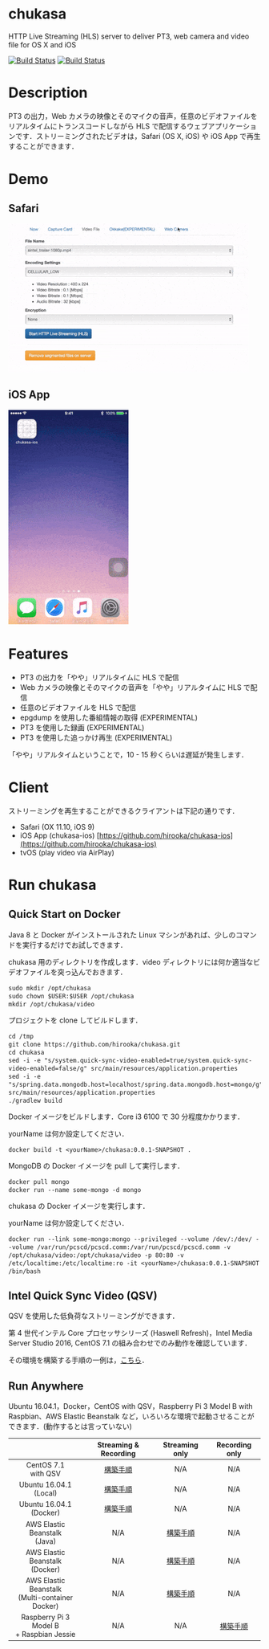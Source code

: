 # chukasa 

HTTP Live Streaming (HLS) server to deliver PT3, web camera and video file for OS X and iOS

[![Build Status](https://travis-ci.org/hirooka/chukasa.svg?branch=master)](https://travis-ci.org/hirooka/chukasa) [![Build Status](https://circleci.com/gh/hirooka/chukasa.png?style=shield)](https://circleci.com/gh/hirooka/chukasa)

# Description

PT3 の出力，Web カメラの映像とそのマイクの音声，任意のビデオファイルをリアルタイムにトランスコードしながら HLS で配信するウェブアプリケーションです．ストリーミングされたビデオは，Safari (OS X, iOS) や iOS App で再生することができます．

# Demo

## Safari

![Safari demo](gif/chukasa_web.gif)

## iOS App

![iOS App demo](gif/chukasa_ios.gif)

# Features

* PT3 の出力を「やや」リアルタイムに HLS で配信
* Web カメラの映像とそのマイクの音声を「やや」リアルタイムに HLS で配信
* 任意のビデオファイルを HLS で配信
* epgdump を使用した番組情報の取得 (EXPERIMENTAL)
* PT3 を使用した録画 (EXPERIMENTAL)
* PT3 を使用した追っかけ再生 (EXPERIMENTAL)

「やや」リアルタイムということで，10 - 15 秒くらいは遅延が発生します．

# Client

ストリーミングを再生することができるクライアントは下記の通りです．

* Safari (OX 11.10, iOS 9)
* iOS App (chukasa-ios) [https://github.com/hirooka/chukasa-ios](https://github.com/hirooka/chukasa-ios)
* tvOS (play video via AirPlay)

# Run chukasa

## Quick Start on Docker

Java 8 と Docker がインストールされた Linux マシンがあれば、少しのコマンドを実行するだけでお試しできます．

chukasa 用のディレクトリを作成します．video ディレクトリには何か適当なビデオファイルを突っ込んでおきます．

    sudo mkdir /opt/chukasa
    sudo chown $USER:$USER /opt/chukasa
    mkdir /opt/chukasa/video

プロジェクトを clone してビルドします．

    cd /tmp
    git clone https://github.com/hirooka/chukasa.git
    cd chukasa
    sed -i -e "s/system.quick-sync-video-enabled=true/system.quick-sync-video-enabled=false/g" src/main/resources/application.properties
    sed -i -e "s/spring.data.mongodb.host=localhost/spring.data.mongodb.host=mongo/g" src/main/resources/application.properties
    ./gradlew build

Docker イメージをビルドします．Core i3 6100 で 30 分程度かかります．

yourName は何か設定してください．

    docker build -t <yourName>/chukasa:0.0.1-SNAPSHOT .

MongoDB の Docker イメージを pull して実行します．

    docker pull mongo
    docker run --name some-mongo -d mongo

chukasa の Docker イメージを実行します．

yourName は何か設定してください．

    docker run --link some-mongo:mongo --privileged --volume /dev/:/dev/ --volume /var/run/pcscd/pcscd.comm:/var/run/pcscd/pcscd.comm -v /opt/chukasa/video:/opt/chukasa/video -p 80:80 -v /etc/localtime:/etc/localtime:ro -it <yourName>/chukasa:0.0.1-SNAPSHOT /bin/bash

## Intel Quick Sync Video (QSV)

QSV を使用した低負荷なストリーミングができます．

第 4 世代インテル Core プロセッサシリーズ (Haswell Refresh)，Intel Media Server Studio 2016, CentOS 7.1 の組み合わせでのみ動作を確認しています．

その環境を構築する手順の一例は，[こちら](procedure/procedure_centos_7_1_qsv.txt)．

## Run Anywhere

Ubuntu 16.04.1，Docker，CentOS with QSV，Raspberry Pi 3 Model B with Raspbian、AWS Elastic Beanstalk など，いろいろな環境で起動させることができます．(動作するとは言っていない)

|   | Streaming & Recording | Streaming only | Recording only |
|:---:|:---:|:---:|:---:|
| CentOS 7.1<br>with QSV | [構築手順](procedure/procedure_centos_7_1_qsv.txt) | N/A | N/A |
| Ubuntu 16.04.1<br>(Local) | [構築手順](procedure/procedure_ubuntu_16_04_1_local.txt) | N/A | N/A |
| Ubuntu 16.04.1<br>(Docker) | [構築手順](procedure/procedure_ubuntu_16_04_1_docker.txt) | N/A | N/A |
| AWS Elastic Beanstalk<br>(Java) | N/A | [構築手順](procedure/procedure_aws_elastic_beanstalk_jar.txt) | N/A |
| AWS Elastic Beanstalk<br>(Docker) | N/A | [構築手順](procedure/procedure_aws_elastic_beanstalk_docker_jar.txt) | N/A |
| AWS Elastic Beanstalk<br>(Multi-container Docker) | N/A | [構築手順](procedure/procedure_aws_elastic_beanstalk_multi_container_docker_jar_db.txt) | N/A |
| Raspberry Pi 3 Model B<br>+ Raspbian Jessie | N/A | N/A | [構築手順](procedure/procedure_raspberry_pi_3_raspbian_jessie.txt) |